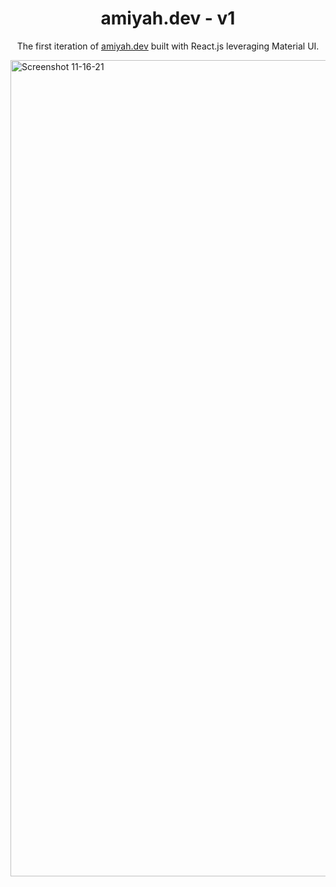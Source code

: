 <h1 align="center">
  amiyah.dev - v1
</h1>
<p align="center">
  The first iteration of <a href="https://amiyah.dev" target="_blank">amiyah.dev</a> built with React.js leveraging Material UI.
</p>

<img width="1306" alt="Screenshot 11-16-21" src="https://imgur.com/BucmmJ5">
